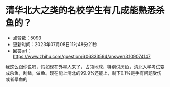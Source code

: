 # 清华北大之类的名校学生有几成能熟悉杀鱼的？
- 点赞数：5093
- 更新时间：2023年07月08日11时48分21秒
- 回答url：https://www.zhihu.com/question/606333594/answer/3109074147
<body>
 <p data-pid="F1JxJkRP">我这么跟你说吧，假如现在外星人来了，占领地球，特别讨厌鱼，清北入学考试变成杀鱼，刮鳞，做鱼。现在能上清北的99.9%还能上，剩下0.1%是手有问题受伤或者晕血的</p>
</body>